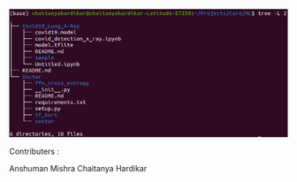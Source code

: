 <img src="https://github.com/Technocrats-nitw/Care/blob/master/res/ML_tree_struct.png">

Contributers :

Anshuman Mishra
Chaitanya Hardikar
